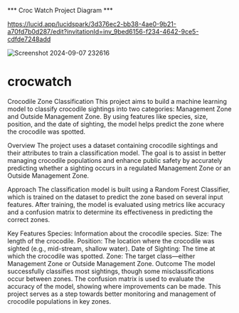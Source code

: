 *** Croc Watch Project Diagram ***

https://lucid.app/lucidspark/3d376ec2-bb38-4ae0-9b21-a70fd7b0d287/edit?invitationId=inv_9bed6156-f234-4642-9ce5-cdfde7248add

![Screenshot 2024-09-07 232616](https://github.com/user-attachments/assets/9b0a2e2b-e1a3-4b4c-8ea8-40f51c8393b4)

# crocwatch

Crocodile Zone Classification
This project aims to build a machine learning model to classify crocodile sightings into two categories: Management Zone and Outside Management Zone. By using features like species, size, position, and the date of sighting, the model helps predict the zone where the crocodile was spotted.

Overview
The project uses a dataset containing crocodile sightings and their attributes to train a classification model. The goal is to assist in better managing crocodile populations and enhance public safety by accurately predicting whether a sighting occurs in a regulated Management Zone or an Outside Management Zone.

Approach
The classification model is built using a Random Forest Classifier, which is trained on the dataset to predict the zone based on several input features. After training, the model is evaluated using metrics like accuracy and a confusion matrix to determine its effectiveness in predicting the correct zones.

Key Features
Species: Information about the crocodile species.
Size: The length of the crocodile.
Position: The location where the crocodile was sighted (e.g., mid-stream, shallow water).
Date of Sighting: The time at which the crocodile was spotted.
Zone: The target class—either Management Zone or Outside Management Zone.
Outcome
The model successfully classifies most sightings, though some misclassifications occur between zones. The confusion matrix is used to evaluate the accuracy of the model, showing where improvements can be made. This project serves as a step towards better monitoring and management of crocodile populations in key zones.
